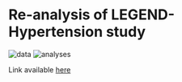 # Re-analysis of LEGEND-Hypertension study
![data](https://img.shields.io/badge/Analyses%20completed-0%20%2F%2040-blue)
![analyses](https://img.shields.io/badge/Analyses%20completed-0%20%2F%2040-blue)


Link available [here](https://www.thelancet.com/action/showPdf?pii=S0140-6736%2819%2932317-7)
